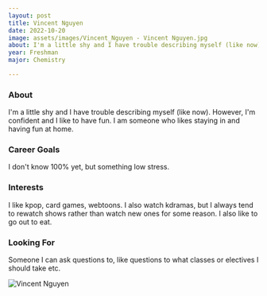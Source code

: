 ```yaml
---
layout: post
title: Vincent Nguyen 
date: 2022-10-20
image: assets/images/Vincent_Nguyen - Vincent Nguyen.jpg
about: I'm a little shy and I have trouble describing myself (like now). However, I'm confident and I like to have fun. I am someone who likes staying in and having fun at home. 
year: Freshman
major: Chemistry

---
```


### About

I'm a little shy and I have trouble describing myself (like now). However, I'm confident and I like to have fun. I am someone who likes staying in and having fun at home. 

### Career Goals

I don't know 100% yet, but something low stress. 

### Interests

I like kpop, card games, webtoons. I also watch kdramas, but I always tend to rewatch shows rather than watch new ones for some reason. I also like to go out to eat.

### Looking For

Someone I can ask questions to, like questions to what classes or electives I should take etc.

<div class="text-center my-5">
    <img src="https://sase-drexel.github.io/mentorship-2021/assets/images/Vincent_Nguyen - Vincent Nguyen.jpg" alt="Vincent Nguyen" class="rounded post-img" />
</div>
